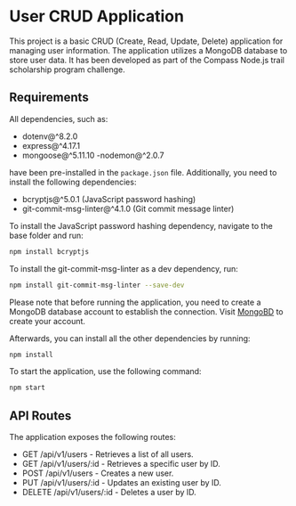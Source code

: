 # User CRUD Application

This project is a basic CRUD (Create, Read, Update, Delete) application for managing user information. The application utilizes a MongoDB database to store user data. It has been developed as part of the Compass Node.js trail scholarship program challenge.


## Requirements

All dependencies, such as:

- dotenv@^8.2.0
- express@^4.17.1
- mongoose@^5.11.10
-nodemon@^2.0.7

have been pre-installed in the `package.json` file. Additionally, you need to install the following dependencies:

- bcryptjs@^5.0.1 (JavaScript password hashing)
- git-commit-msg-linter@^4.1.0 (Git commit message linter)


To install the JavaScript password hashing dependency, navigate to the base folder and run:

```bash
npm install bcryptjs
```

To install the git-commit-msg-linter as a dev dependency, run:

```bash
npm install git-commit-msg-linter --save-dev
```

Please note that before running the application, you need to create a MongoDB database account to establish the connection. Visit [MongoBD](https://cloud.mongodb.com/) to create your account.

Afterwards, you can install all the other dependencies by running:

```bash
npm install
```

To start the application, use the following command:

```bash
npm start
```

## API Routes

The application exposes the following routes:

* GET /api/v1/users - Retrieves a list of all users.
* GET /api/v1/users/:id - Retrieves a specific user by ID.
* POST /api/v1/users - Creates a new user.
* PUT /api/v1/users/:id - Updates an existing user by ID.
* DELETE /api/v1/users/:id - Deletes a user by ID.